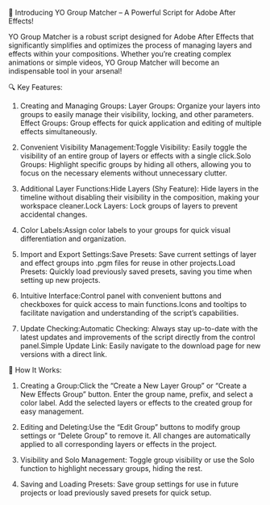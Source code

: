 📢 Introducing YO Group Matcher – A Powerful Script for Adobe After Effects!

YO Group Matcher is a robust script designed for Adobe After Effects that significantly simplifies and optimizes the process of managing layers and effects within your compositions. Whether you’re creating complex animations or simple videos, YO Group Matcher will become an indispensable tool in your arsenal!

🔍 Key Features:

1.	Creating and Managing Groups: Layer Groups: Organize your layers into groups to easily manage their visibility, locking, and other parameters. Effect Groups: Group effects for quick application and editing of multiple effects simultaneously.

2.	Convenient Visibility Management:Toggle Visibility: Easily toggle the visibility of an entire group of layers or effects with a single click.Solo Groups: Highlight specific groups by hiding all others, allowing you to focus on the necessary elements without unnecessary clutter.

3.	Additional Layer Functions:Hide Layers (Shy Feature): Hide layers in the timeline without disabling their visibility in the composition, making your workspace cleaner.Lock Layers: Lock groups of layers to prevent accidental changes.

4.	Color Labels:Assign color labels to your groups for quick visual differentiation and organization.

5.	Import and Export Settings:Save Presets: Save current settings of layer and effect groups into .pgm files for reuse in other projects.Load Presets: Quickly load previously saved presets, saving you time when setting up new projects.

6.	Intuitive Interface:Control panel with convenient buttons and checkboxes for quick access to main functions.Icons and tooltips to facilitate navigation and understanding of the script’s capabilities.

7.	Update Checking:Automatic Checking: Always stay up-to-date with the latest updates and improvements of the script directly from the control panel.Simple Update Link: Easily navigate to the download page for new versions with a direct link.

🔧 How It Works:

1.	Creating a Group:Click the “Create a New Layer Group” or “Create a New Effects Group” button. Enter the group name, prefix, and select a color label. Add the selected layers or effects to the created group for easy management.

2.	Editing and Deleting:Use the “Edit Group” buttons to modify group settings or “Delete Group” to remove it. All changes are automatically applied to all corresponding layers or effects in the project.

3.	Visibility and Solo Management: Toggle group visibility or use the Solo function to highlight necessary groups, hiding the rest.

4.	Saving and Loading Presets: Save group settings for use in future projects or load previously saved presets for quick setup.
